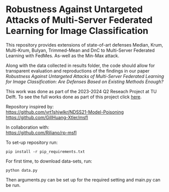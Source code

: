 <h1>Robustness Against Untargeted Attacks of Multi-Server Federated Learning for
Image Classification</h1>

This repository provides extensions of state-of-art defenses Median, Krum, Multi-Krum, Bulyan, Trimmed-Mean and DnC to Multi-Server Federated Learning with FedMes. As-well as the Min-Max attack.

Along with the data collected in results folder, the code should allow for transparent evaluation and reproductions of the findings in our paper *Robustness Against Untargeted Attacks of Multi-Server Federated Learning for Image Classification: Are Defenses Based on Existing Methods Enough?* 

This work was done as part of the 2023-2024 Q2 Reseach Project at TU Delft. To see the full works done as part of this project click [here](https://cse3000-research-project.github.io/).


Repository inspired by:  
https://github.com/vrt1shjwlkr/NDSS21-Model-Poisoning  
https://github.com/GillHuang-Xtler/msfl

In collaboration with:  
https://github.com/Riliano/rp-msfl


To set-up repository run:
```
pip install -r pip_requirements.txt
```
For first time, to download data-sets, run:
```
python data.py
```

Then arguments.py can be set up for the required setting and main.py can be run. 
